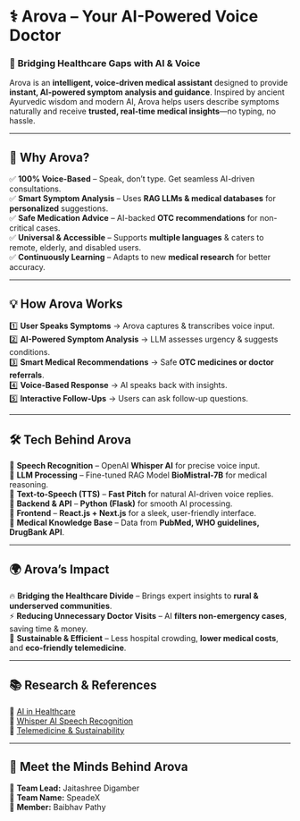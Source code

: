 # ⚕️ **Arova – Your AI-Powered Voice Doctor**  

### 🏥 **Bridging Healthcare Gaps with AI & Voice**  
Arova is an **intelligent, voice-driven medical assistant** designed to provide **instant, AI-powered symptom analysis and guidance**. Inspired by ancient Ayurvedic wisdom and modern AI, Arova helps users describe symptoms naturally and receive **trusted, real-time medical insights**—no typing, no hassle.  

---

## 🚀 **Why Arova?**  
✅ **100% Voice-Based** – Speak, don’t type. Get seamless AI-driven consultations.  
✅ **Smart Symptom Analysis** – Uses **RAG LLMs & medical databases** for **personalized** suggestions.  
✅ **Safe Medication Advice** – AI-backed **OTC recommendations** for non-critical cases.  
✅ **Universal & Accessible** – Supports **multiple languages** & caters to remote, elderly, and disabled users.  
✅ **Continuously Learning** – Adapts to new **medical research** for better accuracy.  

---

## 💡 **How Arova Works**  
1️⃣ **User Speaks Symptoms** → Arova captures & transcribes voice input.  
2️⃣ **AI-Powered Symptom Analysis** → LLM assesses urgency & suggests conditions.  
3️⃣ **Smart Medical Recommendations** → Safe **OTC medicines or doctor referrals**.  
4️⃣ **Voice-Based Response** → AI speaks back with insights.  
5️⃣ **Interactive Follow-Ups** → Users can ask follow-up questions.  

---

## 🛠️ **Tech Behind Arova**  
🔹 **Speech Recognition** – OpenAI **Whisper AI** for precise voice input.  
🔹 **LLM Processing** – Fine-tuned RAG Model **BioMistral-7B** for medical reasoning.  
🔹 **Text-to-Speech (TTS)** – **Fast Pitch** for natural AI-driven voice replies.  
🔹 **Backend & API** – **Python (Flask)** for smooth AI processing.  
🔹 **Frontend** – **React.js + Next.js** for a sleek, user-friendly interface.  
🔹 **Medical Knowledge Base** – Data from **PubMed, WHO guidelines, DrugBank API**.  

---

## 🌍 **Arova’s Impact**  
🔥 **Bridging the Healthcare Divide** – Brings expert insights to **rural & underserved communities**.  
⚡ **Reducing Unnecessary Doctor Visits** – AI **filters non-emergency cases**, saving time & money.  
🌿 **Sustainable & Efficient** – Less hospital crowding, **lower medical costs**, and **eco-friendly telemedicine**.  

---

## 📚 **Research & References**  
🔗 [AI in Healthcare](https://www.nature.com/articles/s41746-021-00427-4)  
🔗 [Whisper AI Speech Recognition](https://openai.com/research/whisper)  
🔗 [Telemedicine & Sustainability](https://www.mdpi.com/1660-4601/18/19/10280)  

---

## 🤝 **Meet the Minds Behind Arova**  
👤 **Team Lead:** Jaitashree Digamber  
👥 **Team Name:** SpeadeX  
👤 **Member:** Baibhav Pathy  
